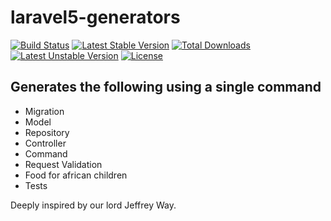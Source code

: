 # laravel5-generators

[![Build Status](https://travis-ci.org/YDDPH/laravel5-generators.svg)](https://travis-ci.org/YDDPH/laravel5-generators)
[![Latest Stable Version](https://poser.pugx.org/yddph/l5-generators/v/stable)](https://packagist.org/packages/yddph/l5-generators) [![Total Downloads](https://poser.pugx.org/yddph/l5-generators/downloads)](https://packagist.org/packages/yddph/l5-generators) [![Latest Unstable Version](https://poser.pugx.org/yddph/l5-generators/v/unstable)](https://packagist.org/packages/yddph/l5-generators) [![License](https://poser.pugx.org/yddph/l5-generators/license)](https://packagist.org/packages/yddph/l5-generators)

## Generates the following using a single command
- Migration
- Model
- Repository
- Controller
- Command
- Request Validation
- Food for african children
- Tests


Deeply inspired by our lord Jeffrey Way.
